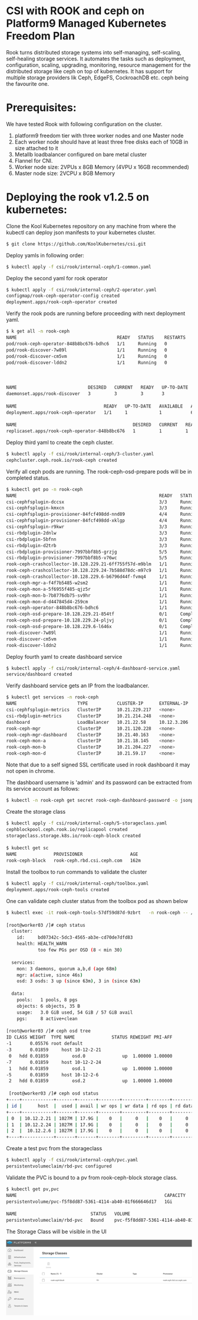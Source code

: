# CSI with ROOK and ceph on Platform9 Managed Kubernetes Freedom Plan
Rook turns distributed storage systems into self-managing, self-scaling, self-healing storage services. It automates the tasks such as deployment, configuration, scaling, upgrading, monitoring, resource management for the distributed storage like ceph on top of kubernetes. It has support for multiple storage providers lik Ceph, EdgeFS, CockroachDB etc. ceph being the favourite one. 

# Prerequisites:
We have tested Rook with following configuration on the cluster.
1. platform9 freedom tier with three worker nodes and one Master node
2. Each worker node should have at least three free disks each of 10GB in size attached to it
3. Metallb loadbalancer configured on bare metal cluster
4. Flannel for CNI. 
5. Worker node size: 2VPUs x 8GB Memory (4VPU x 16GB recommended) 
6. Master node size: 2VCPU x 8GB Memory

# Deploying the rook v1.2.5 on kubernetes:

Clone the Kool Kubernetes repository on any machine from where the kubectl can deploy json manifests to your kubernetes cluster.

```bash
$ git clone https://github.com/KoolKubernetes/csi.git
```

Deploy yamls in following order:
```bash
$ kubectl apply -f csi/rook/internal-ceph/1-common.yaml
```

Deploy the second yaml for rook operator
```bash
$ kubectl apply -f csi/rook/internal-ceph/2-operator.yaml
configmap/rook-ceph-operator-config created
deployment.apps/rook-ceph-operator created
```

Verify the rook pods are running before proceeding with next deployment yaml.
```bash
$ k get all -n rook-ceph
NAME                                      READY   STATUS    RESTARTS   AGE
pod/rook-ceph-operator-848b8bc676-bdhc6   1/1     Running   0          64m
pod/rook-discover-7w89l                   1/1     Running   0          64m
pod/rook-discover-cm5vm                   1/1     Running   0          64m
pod/rook-discover-lddn2                   1/1     Running   0          64m



NAME                           DESIRED   CURRENT   READY   UP-TO-DATE   AVAILABLE   NODE SELECTOR   AGE
daemonset.apps/rook-discover   3         3         3       3            3           <none>          64m

NAME                                 READY   UP-TO-DATE   AVAILABLE   AGE
deployment.apps/rook-ceph-operator   1/1     1            1           64m

NAME                                            DESIRED   CURRENT   READY   AGE
replicaset.apps/rook-ceph-operator-848b8bc676   1         1         1       64m
```


Deploy third yaml to create the ceph cluster.
```bash
$ kubectl apply -f csi/rook/internal-ceph/3-cluster.yaml
cephcluster.ceph.rook.io/rook-ceph created
```

Verify all ceph pods are running. The rook-ceph-osd-prepare pods will be in completed status.

```bash
$ kubectl get po -n rook-ceph
NAME                                                      READY   STATUS      RESTARTS   AGE
csi-cephfsplugin-dccsx                                    3/3     Running     0          25m
csi-cephfsplugin-kmxcn                                    3/3     Running     0          25m
csi-cephfsplugin-provisioner-84fcf498dd-nnd89             4/4     Running     0          25m
csi-cephfsplugin-provisioner-84fcf498dd-xklgp             4/4     Running     0          25m
csi-cephfsplugin-r9kwr                                    3/3     Running     0          25m
csi-rbdplugin-2dnlw                                       3/3     Running     0          25m
csi-rbdplugin-5bfnn                                       3/3     Running     0          25m
csi-rbdplugin-d2trb                                       3/3     Running     0          25m
csi-rbdplugin-provisioner-7997bbf8b5-grzjg                5/5     Running     0          25m
csi-rbdplugin-provisioner-7997bbf8b5-v76wc                5/5     Running     0          25m
rook-ceph-crashcollector-10.128.229.21-6ff755f57d-m9blm   1/1     Running     0          23m
rook-ceph-crashcollector-10.128.229.24-7b588d78dc-m97c9   1/1     Running     0          23m
rook-ceph-crashcollector-10.128.229.6-b6796d44f-fvmq4     1/1     Running     0          19m
rook-ceph-mgr-a-f4f7b5485-w2sm2                           1/1     Running     0          19m
rook-ceph-mon-a-5f6955f485-qjz5r                          1/1     Running     0          23m
rook-ceph-mon-b-7b8776db75-sv9hr                          1/1     Running     0          23m
rook-ceph-mon-d-d447845d4-259cm                           1/1     Running     0          18m
rook-ceph-operator-848b8bc676-bdhc6                       1/1     Running     0          94m
rook-ceph-osd-prepare-10.128.229.21-854tf                 0/1     Completed   0          19m
rook-ceph-osd-prepare-10.128.229.24-pljvj                 0/1     Completed   0          19m
rook-ceph-osd-prepare-10.128.229.6-l646x                  0/1     Completed   0          19m
rook-discover-7w89l                                       1/1     Running     0          94m
rook-discover-cm5vm                                       1/1     Running     0          94m
rook-discover-lddn2                                       1/1     Running     0          94m
```

Deploy fourth yaml to create dashboard service
```bash
$ kubectl apply -f csi/rook/internal-ceph/4-dashboard-service.yaml
service/dashboard created
```

Verify dashboard service gets an IP from the loadbalancer.
```bash
$ kubectl get services -n rook-ceph
NAME                       TYPE           CLUSTER-IP      EXTERNAL-IP      PORT(S)             AGE
csi-cephfsplugin-metrics   ClusterIP      10.21.229.217   <none>           8080/TCP,8081/TCP   27m
csi-rbdplugin-metrics      ClusterIP      10.21.214.248   <none>           8080/TCP,8081/TCP   27m
dashboard                  LoadBalancer   10.21.22.58     10.12.3.206      443:30990/TCP       12s
rook-ceph-mgr              ClusterIP      10.21.120.228   <none>           9283/TCP            22m
rook-ceph-mgr-dashboard    ClusterIP      10.21.40.163    <none>           8443/TCP            22m
rook-ceph-mon-a            ClusterIP      10.21.18.145    <none>           6789/TCP,3300/TCP   26m
rook-ceph-mon-b            ClusterIP      10.21.204.227   <none>           6789/TCP,3300/TCP   26m
rook-ceph-mon-d            ClusterIP      10.21.59.17     <none>           6789/TCP,3300/TCP   21m
```

Note that due to a self signed SSL certificate used in rook dashboard it may not open in chrome.

The dashboard username is 'admin' and its password can be extracted from its service account as follows:
```bash
$ kubectl -n rook-ceph get secret rook-ceph-dashboard-password -o jsonpath="{['data']['password']}"|base64 --decode
```

Create the storage class
```bash
$ kubectl apply -f csi/rook/internal-ceph/5-storageclass.yaml
cephblockpool.ceph.rook.io/replicapool created
storageclass.storage.k8s.io/rook-ceph-block created

$ kubectl get sc
NAME              PROVISIONER                  AGE
rook-ceph-block   rook-ceph.rbd.csi.ceph.com   162m
```

Install the toolbox to run commands to validate the cluster
```bash
$ kubectl apply -f csi/rook/internal-ceph/toolbox.yaml
deployment.apps/rook-ceph-tools created
```

One can validate ceph cluster status from the toolbox pod as shown below

```bash
$ kubectl exec -it rook-ceph-tools-57df59d87d-9zbrt   -n rook-ceph -- /bin/bash

[root@worker03 /]# ceph status
  cluster:
    id:     bd07342c-5dc3-4565-ab3e-cd70de7dfd83
    health: HEALTH_WARN
            too few PGs per OSD (8 < min 30)

  services:
    mon: 3 daemons, quorum a,b,d (age 68m)
    mgr: a(active, since 46s)
    osd: 3 osds: 3 up (since 63m), 3 in (since 63m)

  data:
    pools:   1 pools, 8 pgs
    objects: 6 objects, 35 B
    usage:   3.0 GiB used, 54 GiB / 57 GiB avail
    pgs:     8 active+clean

[root@worker03 /]# ceph osd tree
ID CLASS WEIGHT  TYPE NAME              STATUS REWEIGHT PRI-AFF
-1       0.05576 root default
-3       0.01859     host 10-12-2-21
 0   hdd 0.01859         osd.0              up  1.00000 1.00000
-7       0.01859     host 10-12-2-24
 1   hdd 0.01859         osd.1              up  1.00000 1.00000
-5       0.01859     host 10-12-2-6
 2   hdd 0.01859         osd.2              up  1.00000 1.00000

 [root@worker03 /]# ceph osd status
+----+------------+-------+-------+--------+---------+--------+---------+-----------+
| id |      host  |  used | avail | wr ops | wr data | rd ops | rd data |   state   |
+----+------------+-------+-------+--------+---------+--------+---------+-----------+
| 0  | 10.12.2.21 | 1027M | 17.9G |    0   |     0   |    0   |     0   | exists,up |
| 1  | 10.12.2.24 | 1027M | 17.9G |    0   |     0   |    0   |     0   | exists,up |
| 2  |  10.12.2.6 | 1027M | 17.9G |    0   |     0   |    0   |     0   | exists,up |
+----+------------+-------+-------+--------+---------+--------+---------+-----------+

```

Create a test pvc from the storageclass
```bash
$ kubectl apply -f csi/rook/internal-ceph/pvc.yaml
persistentvolumeclaim/rbd-pvc configured
```

Validate the PVC is bound to a pv from rook-ceph-block storage class.
```bash
$ kubectl get pv,pvc
NAME                                                        CAPACITY   ACCESS MODES   RECLAIM POLICY   STATUS   CLAIM             STORAGECLASS      REASON   AGE
persistentvolume/pvc-f5f8dd87-5361-4114-ab40-81f666646d17   1Gi        RWO            Delete           Bound    default/rbd-pvc   rook-ceph-block            65m

NAME                            STATUS   VOLUME                                     CAPACITY   ACCESS MODES   STORAGECLASS      AGE
persistentvolumeclaim/rbd-pvc   Bound    pvc-f5f8dd87-5361-4114-ab40-81f666646d17   1Gi        RWO            rook-ceph-block   122m
```

The Storage Class will be visible in the UI

![sc_ui](https://github.com/KoolKubernetes/csi/blob/master/rook/images/sc_ui.png)
